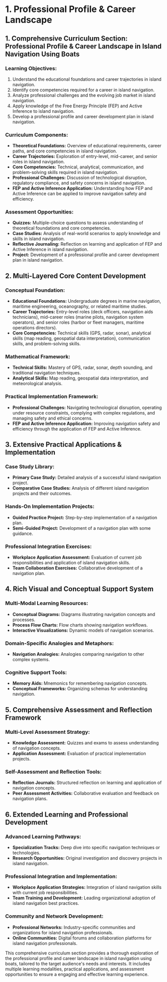 # 1. Professional Profile & Career Landscape

## **1. Comprehensive Curriculum Section: Professional Profile & Career Landscape in Island Navigation Using Boats**

### **Learning Objectives:**

1. Understand the educational foundations and career trajectories in island navigation.
2. Identify core competencies required for a career in island navigation.
3. Analyze professional challenges and the evolving job market in island navigation.
4. Apply knowledge of the Free Energy Principle (FEP) and Active Inference to island navigation.
5. Develop a professional profile and career development plan in island navigation.

### **Curriculum Components:**

- **Theoretical Foundations:** Overview of educational requirements, career paths, and core competencies in island navigation.
- **Career Trajectories:** Exploration of entry-level, mid-career, and senior roles in island navigation.
- **Core Competencies:** Technical, analytical, communication, and problem-solving skills required in island navigation.
- **Professional Challenges:** Discussion of technological disruption, regulatory compliance, and safety concerns in island navigation.
- **FEP and Active Inference Application:** Understanding how FEP and Active Inference can be applied to improve navigation safety and efficiency.

### **Assessment Opportunities:**

- **Quizzes:** Multiple-choice questions to assess understanding of theoretical foundations and core competencies.
- **Case Studies:** Analysis of real-world scenarios to apply knowledge and skills in island navigation.
- **Reflective Journaling:** Reflection on learning and application of FEP and Active Inference in island navigation.
- **Project:** Development of a professional profile and career development plan in island navigation.

## **2. Multi-Layered Core Content Development**

### **Conceptual Foundation:**

- **Educational Foundations:** Undergraduate degrees in marine navigation, maritime engineering, oceanography, or related maritime studies.
- **Career Trajectories:** Entry-level roles (deck officers, navigation aids technicians), mid-career roles (marine pilots, navigation system operators), and senior roles (harbor or fleet managers, maritime operations directors).
- **Core Competencies:** Technical skills (GPS, radar, sonar), analytical skills (map reading, geospatial data interpretation), communication skills, and problem-solving skills.

### **Mathematical Framework:**

- **Technical Skills:** Mastery of GPS, radar, sonar, depth sounding, and traditional navigation techniques.
- **Analytical Skills:** Map reading, geospatial data interpretation, and meteorological analysis.

### **Practical Implementation Framework:**

- **Professional Challenges:** Navigating technological disruption, operating under resource constraints, complying with complex regulations, and managing safety and ethical concerns.
- **FEP and Active Inference Application:** Improving navigation safety and efficiency through the application of FEP and Active Inference.

## **3. Extensive Practical Applications & Implementation**

### **Case Study Library:**

- **Primary Case Study:** Detailed analysis of a successful island navigation project.
- **Comparative Case Studies:** Analysis of different island navigation projects and their outcomes.

### **Hands-On Implementation Projects:**

- **Guided Practice Project:** Step-by-step implementation of a navigation plan.
- **Semi-Guided Project:** Development of a navigation plan with some guidance.

### **Professional Integration Exercises:**

- **Workplace Application Assessment:** Evaluation of current job responsibilities and application of island navigation skills.
- **Team Collaboration Exercises:** Collaborative development of a navigation plan.

## **4. Rich Visual and Conceptual Support System**

### **Multi-Modal Learning Resources:**

- **Conceptual Diagrams:** Diagrams illustrating navigation concepts and processes.
- **Process Flow Charts:** Flow charts showing navigation workflows.
- **Interactive Visualizations:** Dynamic models of navigation scenarios.

### **Domain-Specific Analogies and Metaphors:**

- **Navigation Analogies:** Analogies comparing navigation to other complex systems.

### **Cognitive Support Tools:**

- **Memory Aids:** Mnemonics for remembering navigation concepts.
- **Conceptual Frameworks:** Organizing schemas for understanding navigation.

## **5. Comprehensive Assessment and Reflection Framework**

### **Multi-Level Assessment Strategy:**

- **Knowledge Assessment:** Quizzes and exams to assess understanding of navigation concepts.
- **Application Assessment:** Evaluation of practical implementation projects.

### **Self-Assessment and Reflection Tools:**

- **Reflection Journals:** Structured reflection on learning and application of navigation concepts.
- **Peer Assessment Activities:** Collaborative evaluation and feedback on navigation plans.

## **6. Extended Learning and Professional Development**

### **Advanced Learning Pathways:**

- **Specialization Tracks:** Deep dive into specific navigation techniques or technologies.
- **Research Opportunities:** Original investigation and discovery projects in island navigation.

### **Professional Integration and Implementation:**

- **Workplace Application Strategies:** Integration of island navigation skills with current job responsibilities.
- **Team Training and Development:** Leading organizational adoption of island navigation best practices.

### **Community and Network Development:**

- **Professional Networks:** Industry-specific communities and organizations for island navigation professionals.
- **Online Communities:** Digital forums and collaboration platforms for island navigation professionals.

This comprehensive curriculum section provides a thorough exploration of the professional profile and career landscape in island navigation using boats, tailored to the target audience's needs and interests. It includes multiple learning modalities, practical applications, and assessment opportunities to ensure a engaging and effective learning experience.